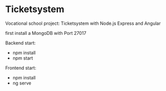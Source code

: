 # Ticketsystem
Vocational school project:
Ticketsystem with Node.js Express and Angular

first install a MongoDB with Port 27017

Backend start: 
- npm install 
- npm start

Frontend start:
- npm install 
- ng serve
